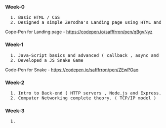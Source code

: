 ### Week-0
<pre>
  1. Basic HTML / CSS
  2. Designed a simple Zerodha's Landing page using HTML and CSS
</pre>
Cope-Pen for Landing page - https://codepen.io/safffrron/pen/qBgvNyz

### Week-1
<pre>
  1. Java-Script basics and advanced ( callback , async and promises )
  2. Developed a JS Snake Game 
</pre>
Code-Pen for Snake - https://codepen.io/safffrron/pen/ZEwPOao

### Week-2
<pre>
  1. Intro to Back-end ( HTTP servers , Node.js and Express.js )
  2. Computer Networking complete theory. ( TCP/IP model )
</pre>

### Week-3
<pre>
  1. 
</pre>